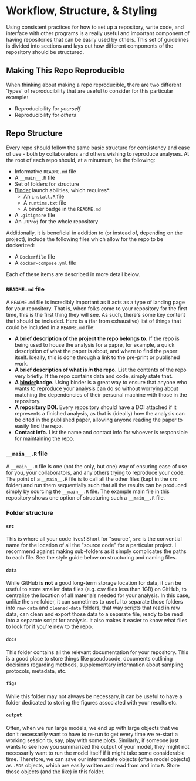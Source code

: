 # Workflow, Structure, & Styling

Using consistent practices for how to set up a repository, write code, and interface with other programs is a really useful and important component of having repositories that can be easily used by others. This set of guidelines is divided into sections and lays out how different components of the repository should be structured. 

## Making This Repo Reproducible

When thinking about making a repo reproducible, there are two different 'types' of reproducibility that are useful to consider for this particular example:

* Reproducibility for *yourself*
* Reproducibility for *others*



## Repo Structure

Every repo should follow the same basic structure for consistency and ease of use - both by collaborators and others wishing to reproduce analyses. At the root of each repo should, at a minumum, be the following: 

* Informative `README.md` file
* A `__main__.R` file
* Set of folders for structure
* [Binder](https://mybinder.org/) launch abilities, which requires*:
  * An `install.R` file
  * A `runtime.txt` file
  * A binder badge in the `README.md`
* A `.gitignore` file
* An `.RProj` for the whole repository

Additionally, it is beneficial in addition to (or instead of, depending on the project), include the following files which allow for the repo to be dockerized:
* A `Dockerfile` file
* A `docker-compose.yml` file 

Each of these items are described in more detail below. 

### `README.md` file

A `README.md` file is incredibly important as it acts as a type of landing page for your repository. That is, when folks come to your repository for the first time, this is the first thing they will see. As such, there's some key content that should be included. Here is a (far from exhaustive) list of things that could be included in a `README.md` file:

* **A brief description of the project the repo belongs to.** If the repo is being used to house the analysis for a papre, for example, a quick description of what the paper is about, and where to find the paper itself. Ideally, this is done through a link to the pre-print or published work. 
* **A brief description of what is *in* the repo.** List the contents of the repo very briefly. If the repo contains data and code, simply state that. 
* **A [binder](https://mybinder.org/)badge.** Using binder is a great way to ensure that anyone who wants to reproduce your analysis can do so without worrying about matching the dependencies of their personal machine with those in the repository. 
* **A repository DOI.** Every repository should have a DOI attached if it represents a finished analysis, as that is (ideally) how the analysis can be cited in the published paper, allowing anyone reading the paper to easily find the repo. 
* **Contact info.** List the name and contact info for whoever is responsible for maintaining the repo.

### `__main__.R` file

A `__main__.R` file is one (not the only, but one) way of ensuring ease of use for you, your collaborators, and any others trying to reproduce your code. The point of a `__main__.R` file is to call all the other files (kept in the `src` folder) and run them sequentially such that all the results can be produced simply by sourcing the `__main__.R` file. The example main file in this repository shows one option of structuring such a `__main__.R` file. 

### Folder structure

#### `src`

This is where all your code lives! Short for "source", `src` is the convential name for the location of all the "source code" for a particular project. I recommend against making sub-folders as it simply complicates the paths to each file. See the style guide below on structuring and naming files. 

#### `data` 

While GitHub is **not** a good long-term storage location for data, it can be useful to store smaller data files (e.g. csv files less than 1GB) on GitHub, to centralize the location of all materials needed for your analysis. In this case, unlike the `src` folder, it can sometimes to useful to separate those folders into `raw-data` and `cleaned-data` folders, that way scripts that read in raw data, can clean and export those data to a separate file, ready to be read into a separate script for analysis. It also makes it easier to know what files to look for if you're new to the repo. 

#### `docs`

This folder contains all the relevant documentation for your repository. This is a good place to store things like pseudocode, documents outlining decisions regarding methods, supplementary information about sampling protocols, metadata, etc. 

#### `figs`

While this folder may not always be necessary, it can be useful to have a folder dedicated to storing the figures associated with your results etc. 

#### `output`

Often, when we run large models, we end up with large objects that we don't necessarily want to have to re-run to get every time we re-start a working session to, say, play with some plots. Similarly, if someone just wants to see how you summarized the output of your model, they might not necessarily want to run the model itself if it might take some considerable time. Therefore, we can save our intermediate objects (often model objects) as `.RDS` objects, which are easily written and read from and into `R`. Store those objects (and the like) in this folder. 


  
